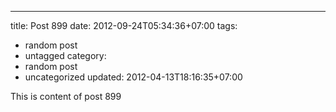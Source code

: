 ---
title: Post 899
date: 2012-09-24T05:34:36+07:00
tags:
  - random post
  - untagged
category:
  - random post
  - uncategorized
updated: 2012-04-13T18:16:35+07:00

This is content of post 899